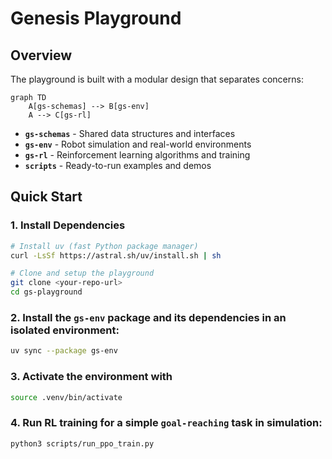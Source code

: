 # Genesis Playground

## Overview

The playground is built with a modular design that separates concerns:

```mermaid
graph TD
    A[gs-schemas] --> B[gs-env]
    A --> C[gs-rl]
```

- **`gs-schemas`** - Shared data structures and interfaces
- **`gs-env`** - Robot simulation and real-world environments
- **`gs-rl`** - Reinforcement learning algorithms and training
- **`scripts`** - Ready-to-run examples and demos

## Quick Start

### 1. Install Dependencies

```bash
# Install uv (fast Python package manager)
curl -LsSf https://astral.sh/uv/install.sh | sh

# Clone and setup the playground
git clone <your-repo-url>
cd gs-playground
```

### 2. Install the `gs-env` package and its dependencies in an isolated environment:

```bash
uv sync --package gs-env
```

### 3. Activate the environment with

```bash
source .venv/bin/activate
```


### 4. Run RL training for a simple `goal-reaching` task in simulation:

```bash
python3 scripts/run_ppo_train.py
```
